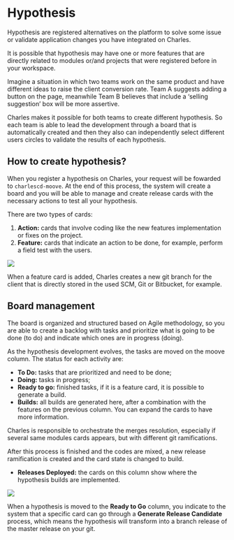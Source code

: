 # Hypothesis

Hypothesis are registered alternatives on the platform to solve some issue or validate application changes you have integrated on Charles. 

It is possible that hypothesis may have one or more features that are directly related to modules or/and projects that were registered before in your workspace. 

Imagine a situation in which two teams work on the same product and have different ideas to raise the client conversion rate. Team A suggests adding a button on the page, meanwhile Team B believes that include a ‘selling suggestion’ box will be more assertive.   
  
Charles makes it possible for both teams to create different hypothesis. So each team is able to lead the development through a board that is automatically created and then they also can independently select different users circles to validate the results of each hypothesis.   


## How to create hypothesis?

When you register a hypothesis on Charles, your request will be fowarded to `charlescd-moove`. At the end of this process, the system will create a board and you will be able to manage and create release cards with the necessary actions to test all your hypothesis. 

There are two types of cards:

1. **Action:** cards that involve coding like the new features implementation or fixes on the project. 
2. **Feature:** cards that indicate an action to be done, for example, perform a field test with the users. 

![](https://lh5.googleusercontent.com/1I3yXY8rsLsu3HgoIOOxH77NrMts42tKz30upnLI3qfRO9Ui6cD1NP-ZgtcSHZfji8kvN97DRfzSGj1fLjPCVg86lQVmVrHb-9gZaf2r4ymLdcIfEI_WrteXRJr9HUU0meFIFSyF)

When a feature card is added, Charles creates a new git branch for the client that is directly stored in the used SCM, Git or Bitbucket, for example. 

## Board management

The board is organized and structured based on Agile methodology, so you are able to create a backlog with tasks and prioritize what is going to be done \(to do\) and indicate which ones are in progress \(doing\).   
  
As the hypothesis development evolves, the tasks are moved on the moove column. The status for each activity are:

* **To Do:** tasks that are prioritized and need to be done;
* **Doing:** tasks in progress;
* **Ready to go:** finished tasks, if it is a feature card, it is possible to generate a build.
* **Builds:** all builds are generated here, after a combination with the features on the previous column. You can expand the cards to have more information. 

Charles is responsible to orchestrate the merges resolution, especially if several same modules cards appears, but with different git ramifications. 

After this process is finished and the codes are mixed, a new release ramification is created and the card state is changed to build.

* **Releases Deployed:** the cards on this column show where the hypothesis builds are implemented.

![](https://lh6.googleusercontent.com/da5Jdg51wg8EAIJaGTvt9VsAzdn00RIBNJxieqhSVsPVzdS_bo066rGVvk_Olne6O-Jk_oaVT88EFbqPUvtsKdEZ_7mnreLadEmM2_R1Sm2GV3-tuWMXkW0EGZwpjJ3BytFKGwsI)

When a hypothesis is moved to the **Ready to Go** column, you indicate to the system that a specific card can go through a **Generate Release Candidate** process, which means the hypothesis will transform into a branch release of the master release on your git.   


